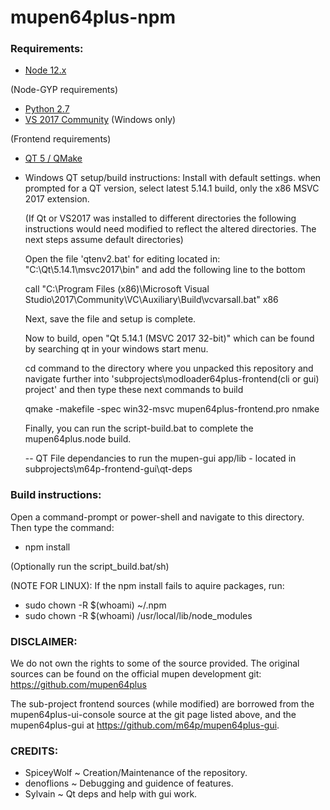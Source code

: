 # mupen64plus-npm

### Requirements:
- [Node 12.x](https://nodejs.org/dist/v12.16.1/node-v12.16.1-x86.msi)

(Node-GYP requirements)
- [Python 2.7](https://www.python.org/ftp/python/2.7.17/python-2.7.17.msi)
- [VS 2017 Community](https://my.visualstudio.com/Downloads?q=visual%20studio%202017&wt.mc_id=o~msft~vscom~older-downloads) (Windows only)

(Frontend requirements)
- [QT 5 / QMake](https://www.qt.io/download-thank-you?hsLang=en)

- Windows QT setup/build instructions:
    Install with default settings. when prompted for a QT version,
    select latest 5.14.1 build, only the x86 MSVC 2017 extension.

    (If Qt or VS2017 was installed to different directories the
    following instructions would need modified to reflect the
    altered directories. The next steps assume default directories)

    Open the file 'qtenv2.bat' for editing located in:
    "C:\Qt\5.14.1\msvc2017\bin" and add the following line to the bottom
    
    call "C:\Program Files (x86)\Microsoft Visual Studio\2017\Community\VC\Auxiliary\Build\vcvarsall.bat" x86

    Next, save the file and setup is complete.
    
    Now to build, open "Qt 5.14.1 (MSVC 2017 32-bit)" which
    can be found by searching qt in your windows start menu.

    cd command to the directory where you unpacked this repository
    and navigate further into 'subprojects\modloader64plus-frontend(cli or gui)\
    project' and then type these next commands to build

    qmake -makefile -spec win32-msvc mupen64plus-frontend.pro
    nmake

    Finally, you can run the script-build.bat to complete the
    mupen64plus.node build.

    -- QT File dependancies to run the mupen-gui app/lib
        - located in subprojects\m64p-frontend-gui\qt-deps

### Build instructions:
Open a command-prompt or power-shell and navigate to
this directory. Then type the command:
- npm install

(Optionally run the script_build.bat/sh)

(NOTE FOR LINUX): If the npm install fails to aquire packages, run:
- sudo chown -R $(whoami) ~/.npm
- sudo chown -R $(whoami) /usr/local/lib/node_modules

### DISCLAIMER:
We do not own the rights to some of the source provided.
The original sources can be found on the official mupen
development git: https://github.com/mupen64plus

The sub-project frontend sources (while modified) are borrowed
from the mupen64plus-ui-console source at the git page listed above,
and the mupen64plus-gui at https://github.com/m64p/mupen64plus-gui.

### CREDITS:
- SpiceyWolf ~ Creation/Maintenance of the repository.
- denoflions ~ Debugging and guidence of features.
- Sylvain    ~ Qt deps and help with gui work.